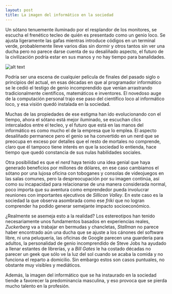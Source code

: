 ```yaml
---
layout: post
title: La imagen del informático en la sociedad
---
```


Un sótano tenuemente iluminado por el resplandor de los monitores, se escucha el frenético tecleo de quién es presentado como un genio loco. Se ajusta ligeramente las gafas mientras introduce códigos en un terminal verde, probablemente lleve varios días sin dormir y otros tantos sin ver una ducha pero no parece darse cuenta de su desaliñado aspecto, el futuro de la civilización podría estar en sus manos y no hay tiempo para banalidades.

 ![alt text][logo]

[logo]: https://dl.dropboxusercontent.com/u/41505363/Blog_images/image.jpg

Podría ser una escena de cualquier película de finales del pasado siglo o principios del actual, en esas décadas en que al programador informático se le cedió el testigo de genio incomprendido que venían arrastrando tradicionalmente científicos, matemáticos e inventores. El novedoso auge de la computación personal trajo ese paso del científico loco al informático loco, y esa visión quedó instalada en la sociedad.

Muchas de las propiedades de ese estigma han ido evolucionando con el tiempo, ahora el sótano está mejor iluminado, se escuchan clics intercalados entre el tecleo, y el futuro que está en las manos del informático es como mucho el de la empresa que lo emplea. El aspecto desaliñado permanece pero el genio se ha convertido en un nerd que se preocupa en exceso por detalles que el resto de mortales no comprende, claro que él tampoco tiene interés en que la sociedad lo entienda, hace tiempo que quedó constancia de sus nulas habilidades sociales.

Otra posibilidad es que el *nerd* haya tenido una idea genial que haya generado beneficios por millones de dólares, en ese caso cambiamos el sótano por una lujosa oficina con toboganes y consolas de videojuegos en las salas comunes, pero la despreocupación por su imagen continúa, así como su incapacidad para relacionarse de una manera considerada normal, poco importa que su aventura como emprendedor pueda involucrar reuniones con importantes ejecutivos de *Sillicon Valley*. En este caso es la sociedad la que observa asombrada como ese *friki* que no logran comprender ha podido generar semejante impacto socioeconómico.

¿Realmente se asemeja esto a la realidad? Los estereotipos han tenido necesariamente unos fundamentos basados en experiencias reales, *Zuckerberg* va a trabajar en bermudas y chancletas, *Stallman* no parece haber encontrado aún una ducha que se ajuste a los cánones del software libre, ni una peluquería, las oficinas de Google parecen una guardería para adultos, la personalidad de genio incomprendido de Steve Jobs ha ayudado a llenar estantes de librerías, y a *Bill Gates* le ha costado décadas no parecer un geek que sólo ve la luz del sol cuando se acaba la comida y no funciona el reparto a domicilio. Sin embargo estos son casos puntuales, no obstante muy visibles y mediáticos.

Además, la imagen del informático que se ha instaurado en la sociedad tiende a favorecer la predominancia masculina, y eso provoca que se pierda mucho talento en la profesión.
